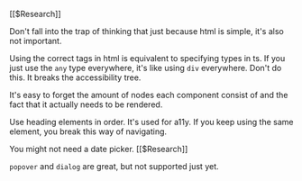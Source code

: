 [[$Research]]

Don't fall into the trap of thinking that just because html is simple, it's also not important.

Using the correct tags in html is equivalent to specifying types in ts. If you just use the `any` type everywhere, it's like using `div` everywhere. Don't do this. It breaks the accessibility tree.

It's easy to forget the amount of nodes each component consist of and the fact that it actually needs to be rendered.

Use heading elements in order. It's used for a11y. If you keep using the same element, you break this way of navigating.

You might not need a date picker. [[$Research]]

`popover` and `dialog` are great, but not supported just yet.



